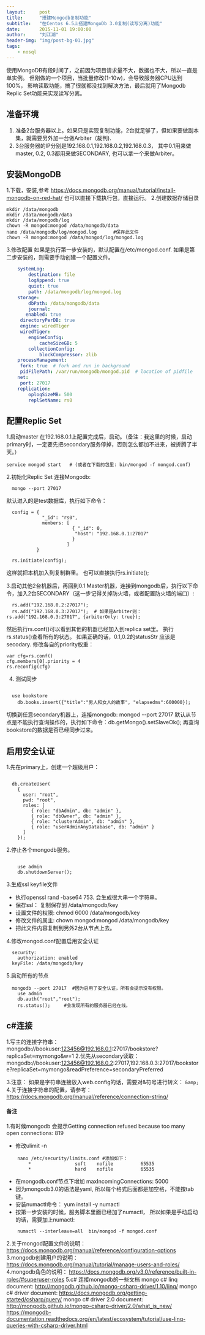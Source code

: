 ```yaml
---
layout:     post
title:      "搭建Mongodb复制功能"
subtitle:   "在Centos 6.5上搭建MongoDb 3.0复制(读写分离)功能"
date:       2015-11-01 19:00:00
author:     "刘江湖"
header-img: "img/post-bg-01.jpg"
tags:
    - nosql
---
```


使用MongoDB有段时间了，之前因为项目请求量不大，数据也不大，所以一直是单实例。 但刚做的一个项目，当批量修改(1-10w)，会导致服务器CPU达到100%， 影响读取功能，搞了很就都没找到解决方法，最后就用了Mongodb Replic Set功能来实现读写分离。

## 准备环境

1. 准备2台服务器以上。如果只是实现复制功能，2台就足够了，但如果要做副本集，就需要另外加一台做Arbiter（裁判).
2. 3台服务器的IP分别是192.168.0.1,192.168.0.2,192.168.0.3， 其中0.1用来做master, 0.2, 0.3都用来做SECONDARY, 也可以拿一个来做Arbiter。

## 安装MongoDB

1.下载，安装,参考  https://docs.mongodb.org/manual/tutorial/install-mongodb-on-red-hat/
  也可以直接下载执行包，直接运行。
2.创建数据存储目录

```shell
mkdir /data/mongodb
mkdir /data/mongodb/data
mkdir /data/mongodb/log
chown -R mongod:mongod /data/mongodb/data
nano /data/mongodb/log/mongod.log      #保存此文件
chown -R mongod:mongod /data/mongod/log/mongod.log
```
3.修改配置
   如果是执行第一步安装的，默认配置在/etc/mongod.conf. 如果是第二步安装的，则需要手动创建一个配置文件。  

```yaml
    systemLog:
        destination: file
        logAppend: true
        quiet: true
        path: /data/mongodb/log/mongod.log
    storage:
        dbPath: /data/mongodb/data
        journal:
       enabled: true
     directoryPerDB: true
     engine: wiredTiger
     wiredTiger:
        engineConfig:
            cacheSizeGB: 5
        collectionConfig:
            blockCompressor: zlib
    processManagement:
     fork: true  # fork and run in background
     pidFilePath: /var/run/mongodb/mongod.pid  # location of pidfile
    net:
     port: 27017
    replication:
        oplogSizeMB: 500
        replSetName: rs0

```

## 配置Replic Set

1.启动master
  在192.168.0.1上配置完成后，启动。（备注：我这里的时候，启动primary时，一定要先把secondary服务停掉，否则怎么都加不进来，被折腾了半天。）

```shell
service mongod start   # (或者在下载的包里: bin/mongod -f mongod.conf)
```
2.初始化Replic Set
  连接Mongodb:

```shell
  mongo --port 27017
```
  默认进入的是test数据库，执行如下命令：

```shell
  config = {
             "_id": "rs0",
             members: [
                        { "_id": 0,
                         "host": "192.168.0.1:27017"
                        }
                      ]
           }

  rs.initiate(config);
```
  这样就把本机加入到复制群里。 也可以直接执行rs.initiate();
  
3.启动其他2台机器后，再回到0.1 Master机器，连接到mongodb后，执行以下命令，加入2台SECONDARY（这一步记得关掉防火墙，或者配置防火墙的端口）:

```shell
  rs.add("192.168.0.2:27017");  
  rs.add("192.168.0.3:27017");  # 如果是Arbiter则： rs.add("192.168.0.3:27017", {arbiterOnly: true});

```
  然后执行rs.conf()可以看到其他的机器已经加入到replica set里。  执行rs.status()查看所有的状态。
  	如果正确的话，0.1,0.2的statusStr 应该是secodary.
  	修改各自的priority权重：

```shell
var cfg=rs.conf()
cfg.members[0].priority = 4
rs.reconfig(cfg)
```
4. 测试同步

```shell

  use bookstore
	db.books.insert({"title":"男人和女人的故事", "elapsedms":600000});

```
  切换到任意secondary机器上，连接mongodb: mongod --port 27017
	默认从节点是不能执行查询操作的，执行如下命令：db.getMongo().setSlaveOk();
	再查询bookstore的数据是否已经同步过来。

## 启用安全认证
1.先在primary上，创建一个超级用户：

```shell

  db.createUser(
    {
      user: "root",
      pwd: "root",
      roles: [
         { role: "dbAdmin", db: "admin" },
         { role: "dbOwner", db: "admin" },
         { role: "clusterAdmin", db: "admin" },
         { role: "userAdminAnyDatabase", db: "admin" }
      ]
    });

```
2.停止各个mongodb服务。

```shell

    use admin
    db.shutdownServer();

```
3.生成ssl  keyfile文件
  * 执行openssl rand -base64 753. 会生成很大串一个字符串。
  * 保存ssl： 复制保存到  /data/mongodb/key
  * 设置文件的权限: chmod 6000 /data/mongodb/key
  * 修改文件的属主: chown mongod:mongod /data/mongodb/key
  * 把此文件内容复制到另外2台从节点上去。

4.修改mongod.conf配置启用安全认证

```shell
  security:
	authorization: enabled
  keyFile: /data/mongodb/key
  ```
5.启动所有的节点

```shell
  mongodb --port 27017  #因为启用了安全认证，所有会提示没有权限。
	use admin
	db.auth("root","root");
	rs.status();     #会发现所有的服务器已经在线。
```

## c#连接
1.写主的连接字符串： mongodb://bookuser:123456@192.168.0.1:27017/bookstore?replicaSet=mymongo&w=1
2.优先从secondary读取：  
mongodb://bookuser:123456@192.168.0.2:27017,192.168.0.3:27017/bookstore?replicaSet=mymongo&readPreference=secondaryPreferred

3.注意： 如果是字符串连接放入web.config的话，需要对&符号进行转义：   `&amp;`
4.关于连接字符串的配置，请参考：  https://docs.mongodb.org/manual/reference/connection-string/

#### 备注
1.有时候mongodb 会提示Getting connection refused because too many open connections: 819
  * 修改ulimit -n

```shell
    nano /etc/security/limits.conf #添加如下：
    	*                soft    nofile          65535
    	*                hard    nofile          65535
```
  * 在mongodb.conf节点下增加 maxIncomingConnections: 5000
  * 因为mongodb3.0的语法是yaml, 所以每个格式后面都是加空格，不能按tab键。
  * 安装numactl命令： yum install -y numactl
  * 按第一步安装的时候，服务脚本里面已经加了numactl， 所以如果是手动启动的话，需要加上numactl:

```shell
    numactl --interleave=all  bin/mongod -f mongod.conf
```
2.关于mongod配置文件的说明： https://docs.mongodb.org/manual/reference/configuration-options
3.mongodb创建用户的说明： https://docs.mongodb.org/manual/tutorial/manage-users-and-roles/
4.mongodb角色的说明： https://docs.mongodb.org/v3.0/reference/built-in-roles/#superuser-roles
5.c# 连接mongodb的一些文档
  mongo c# linq document: http://mongodb.github.io/mongo-csharp-driver/1.10/linq/
  mongo c# driver document: https://docs.mongodb.org/getting-started/csharp/query/
  mongo c# driver 2.0 document: http://mongodb.github.io/mongo-csharp-driver/2.0/what_is_new/
  https://mongodb-documentation.readthedocs.org/en/latest/ecosystem/tutorial/use-linq-queries-with-csharp-driver.html
